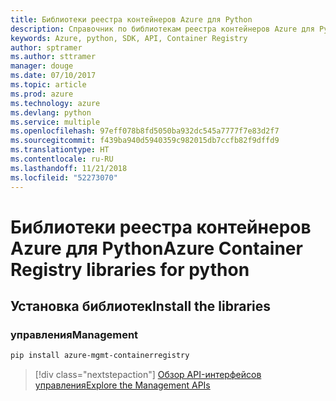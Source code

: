 ```yaml
---
title: Библиотеки реестра контейнеров Azure для Python
description: Справочник по библиотекам реестра контейнеров Azure для Python
keywords: Azure, python, SDK, API, Container Registry
author: sptramer
ms.author: sttramer
manager: douge
ms.date: 07/10/2017
ms.topic: article
ms.prod: azure
ms.technology: azure
ms.devlang: python
ms.service: multiple
ms.openlocfilehash: 97eff078b8fd5050ba932dc545a7777f7e83d2f7
ms.sourcegitcommit: f439ba940d5940359c982015db7ccfb82f9dffd9
ms.translationtype: HT
ms.contentlocale: ru-RU
ms.lasthandoff: 11/21/2018
ms.locfileid: "52273070"
---
```

# <a name="azure-container-registry-libraries-for-python"></a><span data-ttu-id="1ddd6-104">Библиотеки реестра контейнеров Azure для Python</span><span class="sxs-lookup"><span data-stu-id="1ddd6-104">Azure Container Registry libraries for python</span></span>

## <a name="install-the-libraries"></a><span data-ttu-id="1ddd6-105">Установка библиотек</span><span class="sxs-lookup"><span data-stu-id="1ddd6-105">Install the libraries</span></span>


### <a name="management"></a><span data-ttu-id="1ddd6-106">управления</span><span class="sxs-lookup"><span data-stu-id="1ddd6-106">Management</span></span>

```bash
pip install azure-mgmt-containerregistry
```
> [!div class="nextstepaction"]
> [<span data-ttu-id="1ddd6-107">Обзор API-интерфейсов управления</span><span class="sxs-lookup"><span data-stu-id="1ddd6-107">Explore the Management APIs</span></span>](/python/api/overview/azure/containerregistry/management)